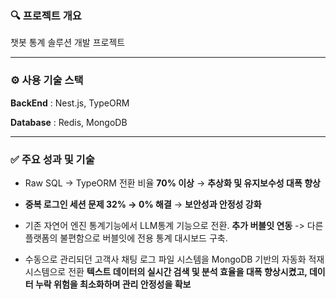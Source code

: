 ### 🔍 **프로젝트 개요**

챗봇 통계 솔루션 개발 프로젝트

---

### ⚙️ 사용 기술 스택
**BackEnd** : Nest.js, TypeORM

**Database** : Redis, MongoDB

---

### ✅ **주요 성과 및 기술**

- Raw SQL → TypeORM 전환 비율 **70% 이상**
    → **추상화 및 유지보수성 대폭 향상**
    
- **중복 로그인 세션 문제 32% → 0% 해결**
    → **보안성과 안정성 강화**
- 기존 자연어 엔진 통계기능에서 LLM통계 기능으로 전환. **추가 버블잇 연동** -> 다른 플랫폼의 불편함으로 버블잇에 전용 통계 대시보드 구축.
- 수동으로 관리되던 고객사 채팅 로그 파일 시스템을 MongoDB 기반의 자동화 적재 시스템으로 전환 **텍스트 데이터의 실시간 검색 및 분석 효율을 대폭 향상시켰고, 데이터 누락 위험을 최소화하며 관리 안정성을 확보**
